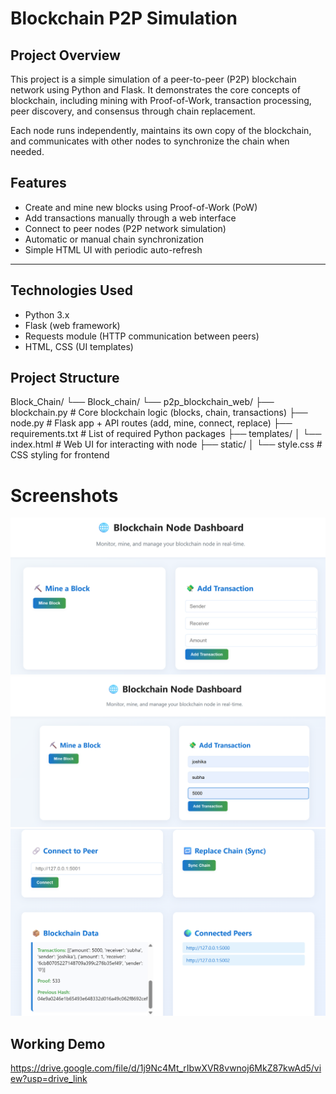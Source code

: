 # Blockchain P2P Simulation

## Project Overview

This project is a simple simulation of a peer-to-peer (P2P) blockchain network using Python and Flask. It demonstrates the core concepts of blockchain, including mining with Proof-of-Work, transaction processing, peer discovery, and consensus through chain replacement.

Each node runs independently, maintains its own copy of the blockchain, and communicates with other nodes to synchronize the chain when needed.


## Features

- Create and mine new blocks using Proof-of-Work (PoW)
- Add transactions manually through a web interface
- Connect to peer nodes (P2P network simulation)
- Automatic or manual chain synchronization
- Simple HTML UI with periodic auto-refresh

---

## Technologies Used

- Python 3.x
- Flask (web framework)
- Requests module (HTTP communication between peers)
- HTML, CSS (UI templates)

## Project Structure

Block_Chain/
└── Block_chain/
    └── p2p_blockchain_web/
        ├── blockchain.py            # Core blockchain logic (blocks, chain, transactions)
        ├── node.py                  # Flask app + API routes (add, mine, connect, replace)
        ├── requirements.txt         # List of required Python packages
        ├── templates/
        │   └── index.html           # Web UI for interacting with node
        ├── static/
        │   └── style.css            # CSS styling for frontend

# Screenshots

![Image](image5.png)
![Image](image3.png)
![Image](image4.png)


## Working Demo

https://drive.google.com/file/d/1j9Nc4Mt_rIbwXVR8vwnoj6MkZ87kwAd5/view?usp=drive_link